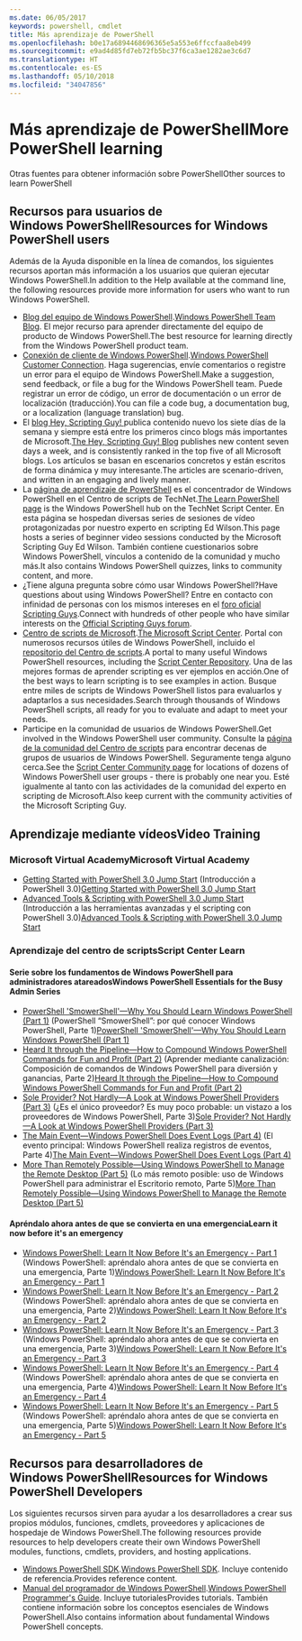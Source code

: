 ```yaml
---
ms.date: 06/05/2017
keywords: powershell, cmdlet
title: Más aprendizaje de PowerShell
ms.openlocfilehash: b0e17a6894468696365e5a553e6ffccfaa8eb499
ms.sourcegitcommit: e9ad4d85fd7eb72fb5bc37f6ca3ae1282ae3c6d7
ms.translationtype: HT
ms.contentlocale: es-ES
ms.lasthandoff: 05/10/2018
ms.locfileid: "34047856"
---
```

# <a name="more-powershell-learning"></a><span data-ttu-id="a6e03-103">Más aprendizaje de PowerShell</span><span class="sxs-lookup"><span data-stu-id="a6e03-103">More PowerShell learning</span></span>

<span data-ttu-id="a6e03-104">Otras fuentes para obtener información sobre PowerShell</span><span class="sxs-lookup"><span data-stu-id="a6e03-104">Other sources to learn PowerShell</span></span>

## <a name="resources-for-windows-powershell-users"></a><span data-ttu-id="a6e03-105">Recursos para usuarios de Windows PowerShell</span><span class="sxs-lookup"><span data-stu-id="a6e03-105">Resources for Windows PowerShell users</span></span>

<span data-ttu-id="a6e03-106">Además de la Ayuda disponible en la línea de comandos, los siguientes recursos aportan más información a los usuarios que quieran ejecutar Windows PowerShell.</span><span class="sxs-lookup"><span data-stu-id="a6e03-106">In addition to the Help available at the command line, the following resources provide more information for users who want to run Windows PowerShell.</span></span>

- <span data-ttu-id="a6e03-107">[Blog del equipo de Windows PowerShell](http://blogs.msdn.com/b/powershell/).</span><span class="sxs-lookup"><span data-stu-id="a6e03-107">[Windows PowerShell Team Blog](http://blogs.msdn.com/b/powershell/).</span></span> <span data-ttu-id="a6e03-108">El mejor recurso para aprender directamente del equipo de producto de Windows PowerShell.</span><span class="sxs-lookup"><span data-stu-id="a6e03-108">The best resource for learning directly from the Windows PowerShell product team.</span></span>
- <span data-ttu-id="a6e03-109">[Conexión de cliente de Windows PowerShell](http://Connect.Microsoft.com/PowerShell).</span><span class="sxs-lookup"><span data-stu-id="a6e03-109">[Windows PowerShell Customer Connection](http://Connect.Microsoft.com/PowerShell).</span></span> <span data-ttu-id="a6e03-110">Haga sugerencias, envíe comentarios o registre un error para el equipo de Windows PowerShell.</span><span class="sxs-lookup"><span data-stu-id="a6e03-110">Make a suggestion, send feedback, or file a bug for the Windows PowerShell team.</span></span> <span data-ttu-id="a6e03-111">Puede registrar un error de código, un error de documentación o un error de localización (traducción).</span><span class="sxs-lookup"><span data-stu-id="a6e03-111">You can file a code bug, a documentation bug, or a localization (language translation) bug.</span></span>
- <span data-ttu-id="a6e03-112">El [blog Hey, Scripting Guy! ](https://blogs.technet.microsoft.com/heyscriptingguy/) publica contenido nuevo los siete días de la semana y siempre está entre los primeros cinco blogs más importantes de Microsoft.</span><span class="sxs-lookup"><span data-stu-id="a6e03-112">[The Hey, Scripting Guy! Blog](https://blogs.technet.microsoft.com/heyscriptingguy/) publishes new content seven days a week, and is consistently ranked in the top five of all Microsoft blogs.</span></span> <span data-ttu-id="a6e03-113">Los artículos se basan en escenarios concretos y están escritos de forma dinámica y muy interesante.</span><span class="sxs-lookup"><span data-stu-id="a6e03-113">The articles are scenario-driven, and written in an engaging and lively manner.</span></span>
- <span data-ttu-id="a6e03-114">La [página de aprendizaje de PowerShell](https://blogs.technet.microsoft.com/heyscriptingguy/2015/01/04/weekend-scripter-the-best-ways-to-learn-powershell/) es el concentrador de Windows PowerShell en el Centro de scripts de TechNet.</span><span class="sxs-lookup"><span data-stu-id="a6e03-114">[The Learn PowerShell page](https://blogs.technet.microsoft.com/heyscriptingguy/2015/01/04/weekend-scripter-the-best-ways-to-learn-powershell/) is the Windows PowerShell hub on the TechNet Script Center.</span></span> <span data-ttu-id="a6e03-115">En esta página se hospedan diversas series de sesiones de vídeo protagonizadas por nuestro experto en scripting Ed Wilson.</span><span class="sxs-lookup"><span data-stu-id="a6e03-115">This page hosts a series of beginner video sessions conducted by the Microsoft Scripting Guy Ed Wilson.</span></span> <span data-ttu-id="a6e03-116">También contiene cuestionarios sobre Windows PowerShell, vínculos a contenido de la comunidad y mucho más.</span><span class="sxs-lookup"><span data-stu-id="a6e03-116">It also contains Windows PowerShell quizzes, links to community content, and more.</span></span>
- <span data-ttu-id="a6e03-117">¿Tiene alguna pregunta sobre cómo usar Windows PowerShell?</span><span class="sxs-lookup"><span data-stu-id="a6e03-117">Have questions about using Windows PowerShell?</span></span> <span data-ttu-id="a6e03-118">Entre en contacto con infinidad de personas con los mismos intereses en el [foro oficial Scripting Guys](http://social.technet.microsoft.com/forums/itcg/threads/).</span><span class="sxs-lookup"><span data-stu-id="a6e03-118">Connect with hundreds of other people who have similar interests on the [Official Scripting Guys forum](http://social.technet.microsoft.com/forums/itcg/threads/).</span></span>
- <span data-ttu-id="a6e03-119">[Centro de scripts de Microsoft](https://technet.microsoft.com/scriptcenter).</span><span class="sxs-lookup"><span data-stu-id="a6e03-119">[The Microsoft Script Center](https://technet.microsoft.com/scriptcenter).</span></span> <span data-ttu-id="a6e03-120">Portal con numerosos recursos útiles de Windows PowerShell, incluido el [repositorio del Centro de scripts](http://gallery.technet.microsoft.com/scriptcenter/).</span><span class="sxs-lookup"><span data-stu-id="a6e03-120">A portal to many useful Windows PowerShell resources, including the [Script Center Repository](http://gallery.technet.microsoft.com/scriptcenter/).</span></span> <span data-ttu-id="a6e03-121">Una de las mejores formas de aprender scripting es ver ejemplos en acción.</span><span class="sxs-lookup"><span data-stu-id="a6e03-121">One of the best ways to learn scripting is to see examples in action.</span></span> <span data-ttu-id="a6e03-122">Busque entre miles de scripts de Windows PowerShell listos para evaluarlos y adaptarlos a sus necesidades.</span><span class="sxs-lookup"><span data-stu-id="a6e03-122">Search through thousands of Windows PowerShell scripts, all ready for you to evaluate and adapt to meet your needs.</span></span>
- <span data-ttu-id="a6e03-123">Participe en la comunidad de usuarios de Windows PowerShell.</span><span class="sxs-lookup"><span data-stu-id="a6e03-123">Get involved in the Windows PowerShell user community.</span></span> <span data-ttu-id="a6e03-124">Consulte la [página de la comunidad del Centro de scripts](https://technet.microsoft.com/scriptcenter/hh182567.aspx) para encontrar decenas de grupos de usuarios de Windows PowerShell. Seguramente tenga alguno cerca.</span><span class="sxs-lookup"><span data-stu-id="a6e03-124">See the [Script Center Community page](https://technet.microsoft.com/scriptcenter/hh182567.aspx) for locations of dozens of Windows PowerShell user groups - there is probably one near you.</span></span> <span data-ttu-id="a6e03-125">Esté igualmente al tanto con las actividades de la comunidad del experto en scripting de Microsoft.</span><span class="sxs-lookup"><span data-stu-id="a6e03-125">Also keep current with the community activities of the Microsoft Scripting Guy.</span></span>

## <a name="video-training"></a><span data-ttu-id="a6e03-126">Aprendizaje mediante vídeos</span><span class="sxs-lookup"><span data-stu-id="a6e03-126">Video Training</span></span>

### <a name="microsoft-virtual-academy"></a><span data-ttu-id="a6e03-127">Microsoft Virtual Academy</span><span class="sxs-lookup"><span data-stu-id="a6e03-127">Microsoft Virtual Academy</span></span>
- <span data-ttu-id="a6e03-128">[Getting Started with PowerShell 3.0 Jump Start](https://mva.microsoft.com/en-US/training-courses/getting-started-with-powershell-30-jump-start-8276) (Introducción a PowerShell 3.0)</span><span class="sxs-lookup"><span data-stu-id="a6e03-128">[Getting Started with PowerShell 3.0 Jump Start](https://mva.microsoft.com/en-US/training-courses/getting-started-with-powershell-30-jump-start-8276)</span></span>
- <span data-ttu-id="a6e03-129">[Advanced Tools & Scripting with PowerShell 3.0 Jump Start](https://mva.microsoft.com/en-US/training-courses/advanced-tools-scripting-with-powershell-30-jump-start-8231) (Introducción a las herramientas avanzadas y el scripting con PowerShell 3.0)</span><span class="sxs-lookup"><span data-stu-id="a6e03-129">[Advanced Tools & Scripting with PowerShell 3.0 Jump Start](https://mva.microsoft.com/en-US/training-courses/advanced-tools-scripting-with-powershell-30-jump-start-8231)</span></span>

### <a name="script-center-learn"></a><span data-ttu-id="a6e03-130">Aprendizaje del centro de scripts</span><span class="sxs-lookup"><span data-stu-id="a6e03-130">Script Center Learn</span></span>
#### <a name="windows-powershell-essentials-for-the-busy-admin-series"></a><span data-ttu-id="a6e03-131">Serie sobre los fundamentos de Windows PowerShell para administradores atareados</span><span class="sxs-lookup"><span data-stu-id="a6e03-131">Windows PowerShell Essentials for the Busy Admin Series</span></span>
- <span data-ttu-id="a6e03-132">[PowerShell 'SmowerShell'—Why You Should Learn Windows PowerShell &#40;Part 1&#41;](http://dlbmodigital.microsoft.com/webcasts/wmv/23976_Dnl_L.wmv) (PowerShell “SmowerShell”: por qué conocer Windows PowerShell, Parte 1)</span><span class="sxs-lookup"><span data-stu-id="a6e03-132">[PowerShell 'SmowerShell'—Why You Should Learn Windows PowerShell &#40;Part 1&#41;](http://dlbmodigital.microsoft.com/webcasts/wmv/23976_Dnl_L.wmv)</span></span>
- <span data-ttu-id="a6e03-133">[Heard It through the Pipeline—How to Compound Windows PowerShell Commands for Fun and Profit &#40;Part 2&#41;](http://dlbmodigital.microsoft.com/webcasts/wmv/23977_Dnl_L.wmv) (Aprender mediante canalización: Composición de comandos de Windows PowerShell para diversión y ganancias, Parte 2)</span><span class="sxs-lookup"><span data-stu-id="a6e03-133">[Heard It through the Pipeline—How to Compound Windows PowerShell Commands for Fun and Profit &#40;Part 2&#41;](http://dlbmodigital.microsoft.com/webcasts/wmv/23977_Dnl_L.wmv)</span></span>
- <span data-ttu-id="a6e03-134">[Sole Provider? Not Hardly—A Look at Windows PowerShell Providers &#40;Part 3&#41;](http://dlbmodigital.microsoft.com/webcasts/wmv/23978_Dnl_L.wmv) (¿Es el único proveedor? Es muy poco probable: un vistazo a los proveedores de Windows PowerShell, Parte 3)</span><span class="sxs-lookup"><span data-stu-id="a6e03-134">[Sole Provider? Not Hardly—A Look at Windows PowerShell Providers &#40;Part 3&#41;](http://dlbmodigital.microsoft.com/webcasts/wmv/23978_Dnl_L.wmv)</span></span>
- <span data-ttu-id="a6e03-135">[The Main Event—Windows PowerShell Does Event Logs &#40;Part 4&#41;](http://dlbmodigital.microsoft.com/webcasts/wmv/23979_Dnl_L.wmv) (El evento principal: Windows PowerShell realiza registros de eventos, Parte 4)</span><span class="sxs-lookup"><span data-stu-id="a6e03-135">[The Main Event—Windows PowerShell Does Event Logs &#40;Part 4&#41;](http://dlbmodigital.microsoft.com/webcasts/wmv/23979_Dnl_L.wmv)</span></span>
- <span data-ttu-id="a6e03-136">[More Than Remotely Possible—Using Windows PowerShell to Manage the Remote Desktop &#40;Part 5&#41;](http://dlbmodigital.microsoft.com/webcasts/wmv/23980_Dnl_L.wmv) (Lo más remoto posible: uso de Windows PowerShell para administrar el Escritorio remoto, Parte 5)</span><span class="sxs-lookup"><span data-stu-id="a6e03-136">[More Than Remotely Possible—Using Windows PowerShell to Manage the Remote Desktop &#40;Part 5&#41;](http://dlbmodigital.microsoft.com/webcasts/wmv/23980_Dnl_L.wmv)</span></span>

#### <a name="learn-it-now-before-its-an-emergency"></a><span data-ttu-id="a6e03-137">Apréndalo ahora antes de que se convierta en una emergencia</span><span class="sxs-lookup"><span data-stu-id="a6e03-137">Learn it now before it's an emergency</span></span>
- <span data-ttu-id="a6e03-138">[Windows PowerShell: Learn It Now Before It's an Emergency - Part 1](http://dlbmodigital.microsoft.com/webcasts/wmv/1032481530_Dnl_L.wmv) (Windows PowerShell: apréndalo ahora antes de que se convierta en una emergencia, Parte 1)</span><span class="sxs-lookup"><span data-stu-id="a6e03-138">[Windows PowerShell: Learn It Now Before It's an Emergency - Part 1](http://dlbmodigital.microsoft.com/webcasts/wmv/1032481530_Dnl_L.wmv)</span></span>
- <span data-ttu-id="a6e03-139">[Windows PowerShell: Learn It Now Before It's an Emergency - Part 2](http://dlbmodigital.microsoft.com/webcasts/wmv/1032481542_Dnl_L.wmv) (Windows PowerShell: apréndalo ahora antes de que se convierta en una emergencia, Parte 2)</span><span class="sxs-lookup"><span data-stu-id="a6e03-139">[Windows PowerShell: Learn It Now Before It's an Emergency - Part 2](http://dlbmodigital.microsoft.com/webcasts/wmv/1032481542_Dnl_L.wmv)</span></span>
- <span data-ttu-id="a6e03-140">[Windows PowerShell: Learn It Now Before It's an Emergency - Part 3](http://dlbmodigital.microsoft.com/webcasts/wmv/1032481548_Dnl_L.wmv) (Windows PowerShell: apréndalo ahora antes de que se convierta en una emergencia, Parte 3)</span><span class="sxs-lookup"><span data-stu-id="a6e03-140">[Windows PowerShell: Learn It Now Before It's an Emergency - Part 3](http://dlbmodigital.microsoft.com/webcasts/wmv/1032481548_Dnl_L.wmv)</span></span>
- <span data-ttu-id="a6e03-141">[Windows PowerShell: Learn It Now Before It's an Emergency - Part 4](http://dlbmodigital.microsoft.com/webcasts/wmv/1032481552_Dnl_L.wmv) (Windows PowerShell: apréndalo ahora antes de que se convierta en una emergencia, Parte 4)</span><span class="sxs-lookup"><span data-stu-id="a6e03-141">[Windows PowerShell: Learn It Now Before It's an Emergency - Part 4](http://dlbmodigital.microsoft.com/webcasts/wmv/1032481552_Dnl_L.wmv)</span></span>
- <span data-ttu-id="a6e03-142">[Windows PowerShell: Learn It Now Before It's an Emergency - Part 5](http://dlbmodigital.microsoft.com/webcasts/wmv/1032481554_Dnl_L.wmv) (Windows PowerShell: apréndalo ahora antes de que se convierta en una emergencia, Parte 5)</span><span class="sxs-lookup"><span data-stu-id="a6e03-142">[Windows PowerShell: Learn It Now Before It's an Emergency - Part 5](http://dlbmodigital.microsoft.com/webcasts/wmv/1032481554_Dnl_L.wmv)</span></span>

## <a name="resources-for-windows-powershell-developers"></a><span data-ttu-id="a6e03-143">Recursos para desarrolladores de Windows PowerShell</span><span class="sxs-lookup"><span data-stu-id="a6e03-143">Resources for Windows PowerShell Developers</span></span>

<span data-ttu-id="a6e03-144">Los siguientes recursos sirven para ayudar a los desarrolladores a crear sus propios módulos, funciones, cmdlets, proveedores y aplicaciones de hospedaje de Windows PowerShell.</span><span class="sxs-lookup"><span data-stu-id="a6e03-144">The following resources provide resources to help developers create their own Windows PowerShell modules, functions, cmdlets, providers, and hosting applications.</span></span>

- <span data-ttu-id="a6e03-145">[Windows PowerShell SDK](http://go.microsoft.com/fwlink/p/?LinkID=89595).</span><span class="sxs-lookup"><span data-stu-id="a6e03-145">[Windows PowerShell SDK](http://go.microsoft.com/fwlink/p/?LinkID=89595).</span></span> <span data-ttu-id="a6e03-146">Incluye contenido de referencia.</span><span class="sxs-lookup"><span data-stu-id="a6e03-146">Provides reference content.</span></span>
- <span data-ttu-id="a6e03-147">[Manual del programador de Windows PowerShell](http://go.microsoft.com/fwlink/p/?LinkID=89596).</span><span class="sxs-lookup"><span data-stu-id="a6e03-147">[Windows PowerShell Programmer's Guide](http://go.microsoft.com/fwlink/p/?LinkID=89596).</span></span> <span data-ttu-id="a6e03-148">Incluye tutoriales</span><span class="sxs-lookup"><span data-stu-id="a6e03-148">Provides tutorials.</span></span> <span data-ttu-id="a6e03-149">También contiene información sobre los conceptos esenciales de Windows PowerShell.</span><span class="sxs-lookup"><span data-stu-id="a6e03-149">Also contains information about fundamental Windows PowerShell concepts.</span></span>
